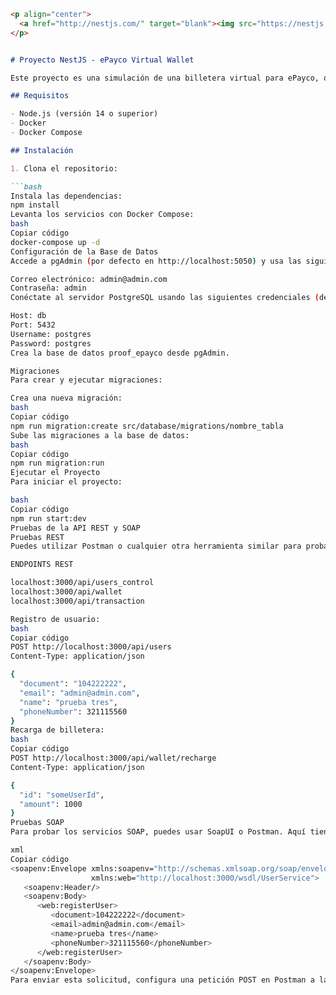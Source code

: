 ```markdown
<p align="center">
  <a href="http://nestjs.com/" target="blank"><img src="https://nestjs.com/img/logo-small.svg" width="200" alt="Nest Logo" /></a>
</p>


# Proyecto NestJS - ePayco Virtual Wallet

Este proyecto es una simulación de una billetera virtual para ePayco, que incluye servicios REST y SOAP. La aplicación permite el registro de usuarios, recargas de billetera, pagos con código de confirmación y consulta de saldo.

## Requisitos

- Node.js (versión 14 o superior)
- Docker
- Docker Compose

## Instalación

1. Clona el repositorio:

```bash
Instala las dependencias:
npm install
Levanta los servicios con Docker Compose:
bash
Copiar código
docker-compose up -d
Configuración de la Base de Datos
Accede a pgAdmin (por defecto en http://localhost:5050) y usa las siguientes credenciales de ejemplo:

Correo electrónico: admin@admin.com
Contraseña: admin
Conéctate al servidor PostgreSQL usando las siguientes credenciales (definidas en docker-compose.yml):

Host: db
Port: 5432
Username: postgres
Password: postgres
Crea la base de datos proof_epayco desde pgAdmin.

Migraciones
Para crear y ejecutar migraciones:

Crea una nueva migración:
bash
Copiar código
npm run migration:create src/database/migrations/nombre_tabla
Sube las migraciones a la base de datos:
bash
Copiar código
npm run migration:run
Ejecutar el Proyecto
Para iniciar el proyecto:

bash
Copiar código
npm run start:dev
Pruebas de la API REST y SOAP
Pruebas REST
Puedes utilizar Postman o cualquier otra herramienta similar para probar los endpoints REST. Aquí tienes algunos ejemplos de solicitudes:

ENDPOINTS REST

localhost:3000/api/users_control
localhost:3000/api/wallet
localhost:3000/api/transaction

Registro de usuario:
bash
Copiar código
POST http://localhost:3000/api/users
Content-Type: application/json

{
  "document": "104222222",
  "email": "admin@admin.com",
  "name": "prueba tres",
  "phoneNumber": 321115560
}
Recarga de billetera:
bash
Copiar código
POST http://localhost:3000/api/wallet/recharge
Content-Type: application/json

{
  "id": "someUserId",
  "amount": 1000
}
Pruebas SOAP
Para probar los servicios SOAP, puedes usar SoapUI o Postman. Aquí tienes un ejemplo de solicitud SOAP:

xml
Copiar código
<soapenv:Envelope xmlns:soapenv="http://schemas.xmlsoap.org/soap/envelope/"
                  xmlns:web="http://localhost:3000/wsdl/UserService">
   <soapenv:Header/>
   <soapenv:Body>
      <web:registerUser>
         <document>104222222</document>
         <email>admin@admin.com</email>
         <name>prueba tres</name>
         <phoneNumber>321115560</phoneNumber>
      </web:registerUser>
   </soapenv:Body>
</soapenv:Envelope>
Para enviar esta solicitud, configura una petición POST en Postman a la URL http://localhost:3000/api/soap/registerUser con el cuerpo en formato XML.